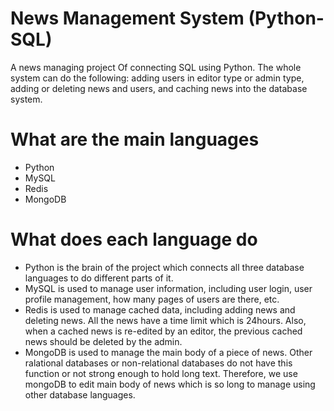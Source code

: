 # News Management System (Python-SQL)
A news managing project Of connecting SQL using Python. The whole system can do the following: adding users in editor type or admin type, adding or deleting news and users, and caching news into the database system.

# What are the main languages
- Python
- MySQL
- Redis
- MongoDB
# What does each language do
- Python is the brain of the project which connects all three database languages to do different parts of it.
- MySQL is used to manage user information, including user login, user profile management, how many pages of users are there, etc.
- Redis is used to manage cached data, including adding news and deleting news. All the news have a time limit which is 24hours. Also, when a cached news is re-edited by an editor, the previous cached news should be deleted by the admin.
- MongoDB is used to manage the main body of a piece of news. Other ralational databases or non-relational databases do not have this function or not strong enough to hold long text. Therefore, we use mongoDB to edit main body of news which is so long to manage using other database languages.
